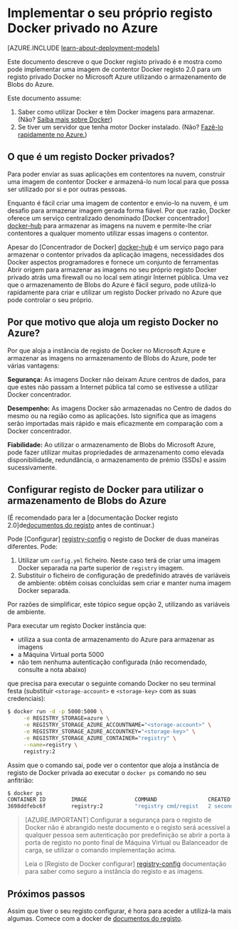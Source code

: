 <properties 
  pageTitle="Implementar o seu próprio registo Docker privado no Azure | Microsoft Azure"
  description="Descreve como pode utilizar o registo de Docker para alojar as imagens de contentor o serviço de armazenamento de Blobs do Azure."
  services="virtual-machines-linux"
  documentationCenter="virtual-machines"
  authors="ahmetalpbalkan"
  editor="squillace"
  manager="timlt"
  tags="azure-service-management,azure-resource-manager" />

<tags
  ms.service="virtual-machines-linux"
  ms.devlang="multiple"
  ms.topic="article"
  ms.tgt_pltfrm="vm-linux"
  ms.workload="infrastructure-services"
  ms.date="09/27/2016" 
  ms.author="ahmetb" />

# <a name="deploying-your-own-private-docker-registry-on-azure"></a>Implementar o seu próprio registo Docker privado no Azure

[AZURE.INCLUDE [learn-about-deployment-models](../../includes/learn-about-deployment-models-both-include.md)]



Este documento descreve o que Docker registo privado é e mostra como pode implementar uma imagem de contentor Docker registo 2.0 para um registo privado Docker no Microsoft Azure utilizando o armazenamento de Blobs do Azure.

Este documento assume:

1. Saber como utilizar Docker e têm Docker imagens para armazenar. (Não? [Saiba mais sobre Docker](https://www.docker.com))
2. Se tiver um servidor que tenha motor Docker instalado. (Não? [Fazê-lo rapidamente no Azure.](https://azure.microsoft.com/documentation/templates/docker-simple-on-ubuntu/))


## <a name="what-is-a-private-docker-registry"></a>O que é um registo Docker privados?

Para poder enviar as suas aplicações em contentores na nuvem, construir uma imagem de contentor Docker e armazená-lo num local para que possa ser utilizado por si e por outras pessoas. 

Enquanto é fácil criar uma imagem de contentor e envio-lo na nuvem, é um desafio para armazenar imagem gerada forma fiável. Por que razão, Docker oferece um serviço centralizado denominado [Docker concentrador] [ docker-hub] para armazenar as imagens na nuvem e permite-lhe criar contentores a qualquer momento utilizar essas imagens o contentor.

Apesar do [Concentrador de Docker] [ docker-hub] é um serviço pago para armazenar o contentor privados da aplicação imagens, necessidades dos Docker aspectos programadores e fornece um conjunto de ferramentas Abrir origem para armazenar as imagens no seu próprio registo Docker privado atrás uma firewall ou no local sem atingir Internet pública.
Uma vez que o armazenamento de Blobs do Azure é fácil seguro, pode utilizá-lo rapidamente para criar e utilizar um registo Docker privado no Azure que pode controlar o seu próprio.

## <a name="why-should-you-host-a-docker-registry-on-azure"></a>Por que motivo que aloja um registo Docker no Azure?

Por que aloja a instância de registo de Docker no Microsoft Azure e armazenar as imagens no armazenamento de Blobs do Azure, pode ter várias vantagens:

**Segurança:** As imagens Docker não deixam Azure centros de dados, para que estes não passam a Internet pública tal como se estivesse a utilizar Docker concentrador.
  
**Desempenho:** As imagens Docker são armazenadas no Centro de dados do mesmo ou na região como as aplicações. Isto significa que as imagens serão importadas mais rápido e mais eficazmente em comparação com a Docker concentrador.

**Fiabilidade:** Ao utilizar o armazenamento de Blobs do Microsoft Azure, pode fazer utilizar muitas propriedades de armazenamento como elevada disponibilidade, redundância, o armazenamento de prémio (SSDs) e assim sucessivamente.

## <a name="configuring-docker-registry-to-use-azure-blob-storage"></a>Configurar registo de Docker para utilizar o armazenamento de Blobs do Azure

(É recomendado para ler a [documentação Docker registo 2.0]de[documentos do registo] antes de continuar.)

Pode [Configurar] [ registry-config] o registo de Docker de duas maneiras diferentes.
Pode:

1. Utilizar um `config.yml` ficheiro. Neste caso terá de criar uma imagem Docker separada na parte superior de `registry` imagem.
2. Substituir o ficheiro de configuração de predefinido através de variáveis de ambiente: obtém coisas concluídas sem criar e manter numa imagem Docker separada.

Por razões de simplificar, este tópico segue opção 2, utilizando as variáveis de ambiente.

Para executar um registo Docker instância que:

* utiliza a sua conta de armazenamento do Azure para armazenar as imagens
* a Máquina Virtual porta 5000
* não tem nenhuma autenticação configurada (não recomendado, consulte a nota abaixo)

que precisa para executar o seguinte comando Docker no seu terminal festa (substituir `<storage-account>` e `<storage-key>` com as suas credenciais):

```sh
$ docker run -d -p 5000:5000 \
     -e REGISTRY_STORAGE=azure \
     -e REGISTRY_STORAGE_AZURE_ACCOUNTNAME="<storage-account>" \
     -e REGISTRY_STORAGE_AZURE_ACCOUNTKEY="<storage-key>" \
     -e REGISTRY_STORAGE_AZURE_CONTAINER="registry" \
     --name=registry \
     registry:2
```

Assim que o comando sai, pode ver o contentor que aloja a instância de registo de Docker privada ao executar o `docker ps` comando no seu anfitrião:

```sh
$ docker ps
CONTAINER ID        IMAGE               COMMAND                CREATED             STATUS              PORTS                    NAMES
3698ddfebc6f        registry:2          "registry cmd/regist   2 seconds ago       Up 1 seconds        0.0.0.0:5000->5000/tcp   registry
```

> [AZURE.IMPORTANT] Configurar a segurança para o registo de Docker não é abrangido neste documento e o registo será acessível a qualquer pessoa sem autenticação por predefinição se abrir a porta à porta de registo no ponto final de Máquina Virtual ou Balanceador de carga, se utilizar o comando implementação acima.
>
> Leia o [Registo de Docker configurar] [ registry-config] documentação para saber como seguro a instância do registo e as imagens.

## <a name="next-steps"></a>Próximos passos

Assim que tiver o seu registo configurar, é hora para aceder a utilizá-la mais algumas. Comece com a docker de [documentos do registo]. 

[docker-hub]: https://hub.docker.com/
[registry]: https://github.com/docker/distribution
[documentos do registo]: http://docs.docker.com/registry/
[registry-config]: http://docs.docker.com/registry/configuration/
 
